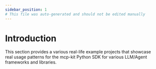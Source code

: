```yaml
---
sidebar_position: 1
# This file was auto-generated and should not be edited manually
---
```


# Introduction
This section provides a various real-life example projects that showcase real usage patterns for the mcp-kit Python SDK for various LLM/Agent frameworks and libraries.
